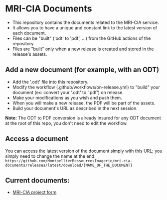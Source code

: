 # MRI-CIA Documents

- This repository contains the documents related to the MRI-CIA service.
- It allows you to have a unique and constant link to the latest version of each document.
- Files can be "built" ('odt' to 'pdf', ...) from the GitHub actions of the repository.
- Files are "built" only when a new release is created and stored in the release's assets.

## Add a new document (for example, with an ODT)

- Add the '.odt' file into this repository.
- Modify the workflow (.github/workflows/on-release.yml) to "build" your document (ex: convert your '.odt' to '.pdf') on release.
- Make your modifications as you wish and push them.
- When you will make a new release, the PDF will be part of the assets.
- Build your document's URL as described in the next session.

**Note:** The ODT to PDF conversion is already insured for any ODT document at the root of this repo, you don't need to edit the workflow.

## Access a document

You can access the latest version of the document simply with this URL; you simply need to change the name at the end:
`https://github.com/MontpellierRessourcesImagerie/mri-cia-documents/releases/latest/download/{NAME_OF_THE_DOCUMENT}`

## Current documents:

- [MRI-CIA project form](https://github.com/MontpellierRessourcesImagerie/mri-cia-documents/releases/latest/download/mri-cia-project-form.pdf)


